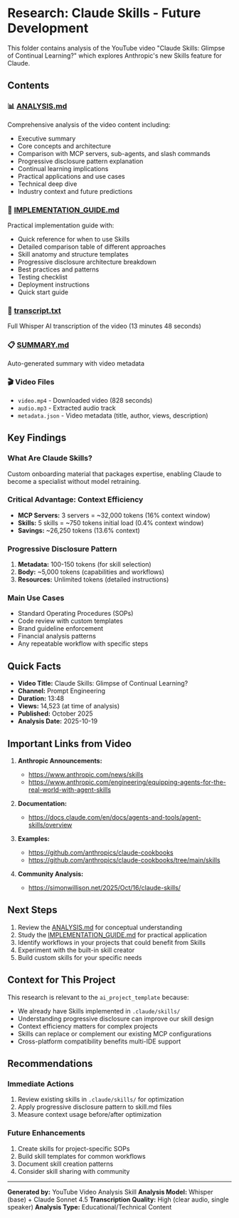 # Research: Claude Skills - Future Development

This folder contains analysis of the YouTube video "Claude Skills: Glimpse of Continual Learning?" which explores Anthropic's new Skills feature for Claude.

## Contents

### 📊 [ANALYSIS.md](ANALYSIS.md)
Comprehensive analysis of the video content including:
- Executive summary
- Core concepts and architecture
- Comparison with MCP servers, sub-agents, and slash commands
- Progressive disclosure pattern explanation
- Continual learning implications
- Practical applications and use cases
- Technical deep dive
- Industry context and future predictions

### 📖 [IMPLEMENTATION_GUIDE.md](IMPLEMENTATION_GUIDE.md)
Practical implementation guide with:
- Quick reference for when to use Skills
- Detailed comparison table of different approaches
- Skill anatomy and structure templates
- Progressive disclosure architecture breakdown
- Best practices and patterns
- Testing checklist
- Deployment instructions
- Quick start guide

### 📝 [transcript.txt](transcript.txt)
Full Whisper AI transcription of the video (13 minutes 48 seconds)

### 📋 [SUMMARY.md](SUMMARY.md)
Auto-generated summary with video metadata

### 🎬 Video Files
- `video.mp4` - Downloaded video (828 seconds)
- `audio.mp3` - Extracted audio track
- `metadata.json` - Video metadata (title, author, views, description)

## Key Findings

### What Are Claude Skills?
Custom onboarding material that packages expertise, enabling Claude to become a specialist without model retraining.

### Critical Advantage: Context Efficiency
- **MCP Servers:** 3 servers = ~32,000 tokens (16% context window)
- **Skills:** 5 skills = ~750 tokens initial load (0.4% context window)
- **Savings:** ~26,250 tokens (13.6% context)

### Progressive Disclosure Pattern
1. **Metadata:** 100-150 tokens (for skill selection)
2. **Body:** ~5,000 tokens (capabilities and workflows)
3. **Resources:** Unlimited tokens (detailed instructions)

### Main Use Cases
- Standard Operating Procedures (SOPs)
- Code review with custom templates
- Brand guideline enforcement
- Financial analysis patterns
- Any repeatable workflow with specific steps

## Quick Facts

- **Video Title:** Claude Skills: Glimpse of Continual Learning?
- **Channel:** Prompt Engineering
- **Duration:** 13:48
- **Views:** 14,523 (at time of analysis)
- **Published:** October 2025
- **Analysis Date:** 2025-10-19

## Important Links from Video

1. **Anthropic Announcements:**
   - https://www.anthropic.com/news/skills
   - https://www.anthropic.com/engineering/equipping-agents-for-the-real-world-with-agent-skills

2. **Documentation:**
   - https://docs.claude.com/en/docs/agents-and-tools/agent-skills/overview

3. **Examples:**
   - https://github.com/anthropics/claude-cookbooks
   - https://github.com/anthropics/claude-cookbooks/tree/main/skills

4. **Community Analysis:**
   - https://simonwillison.net/2025/Oct/16/claude-skills/

## Next Steps

1. Review the [ANALYSIS.md](ANALYSIS.md) for conceptual understanding
2. Study the [IMPLEMENTATION_GUIDE.md](IMPLEMENTATION_GUIDE.md) for practical application
3. Identify workflows in your projects that could benefit from Skills
4. Experiment with the built-in skill creator
5. Build custom skills for your specific needs

## Context for This Project

This research is relevant to the `ai_project_template` because:
- We already have Skills implemented in `.claude/skills/`
- Understanding progressive disclosure can improve our skill design
- Context efficiency matters for complex projects
- Skills can replace or complement our existing MCP configurations
- Cross-platform compatibility benefits multi-IDE support

## Recommendations

### Immediate Actions
1. Review existing skills in `.claude/skills/` for optimization
2. Apply progressive disclosure pattern to skill.md files
3. Measure context usage before/after optimization

### Future Enhancements
1. Create skills for project-specific SOPs
2. Build skill templates for common workflows
3. Document skill creation patterns
4. Consider skill sharing with community

---

**Generated by:** YouTube Video Analysis Skill
**Analysis Model:** Whisper (base) + Claude Sonnet 4.5
**Transcription Quality:** High (clear audio, single speaker)
**Analysis Type:** Educational/Technical Content
